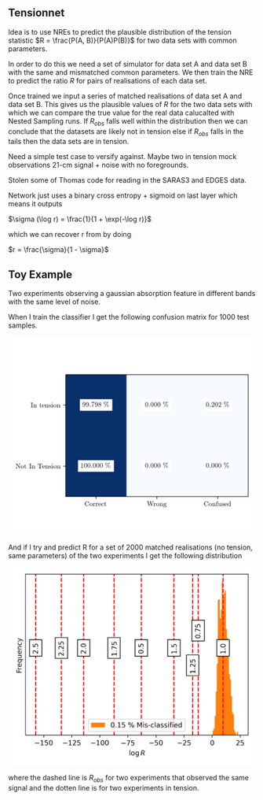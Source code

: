 Tensionnet
----------

Idea is to use NREs to predict the plausible distribution of the tension statistic $R = \frac{P(A, B)}{P(A)P(B)}$ for two data sets with common parameters.

In order to do this we need a set of simulator for data set A and data set B with the same and mismatched common parameters. We then train the NRE to predict the ratio $R$ for pairs of realisations of each data set. 

Once trained we input a series of matched realisations of data set A and data set B. This gives us the plausible values of $R$ for the two data sets with which we can compare the true value for the real data calucalted with Nested Sampling runs. If $R_{obs}$ falls well within the distribution then we can conclude that the datasets are likely not in tension else if $R_{obs}$ falls in the tails then the data sets are in tension.

Need a simple test case to versify against. Maybe two in tension mock observations 21-cm signal + noise with no foregrounds.

Stolen some of Thomas code for reading in the SARAS3 and EDGES data.

Network just uses a binary cross entropy + sigmoid on last layer which means it outputs

$\sigma (\log r) = \frac{1}{1 + \exp(-\log r)}$

which we can recover r from by doing

$r = \frac{\sigma}{1 - \sigma}$

Toy Example
-----------

Two experiments observing a gaussian absorption feature in different bands with
the same level of noise.

When I train the classifier I get the following confusion matrix for
1000 test samples.

![confusion matrix](https://github.com/htjb/tension-networks/blob/main/test_confusion_matrix.png)

And if I try and predict R for a set of 2000 matched realisations (no tension, 
same parameters) of the two experiments I get the following distribution

![R distribution](https://github.com/htjb/tension-networks/blob/main/test_r_hist.png)

where the dashed line is $R_{obs}$ for two experiments that observed the same
signal and the dotten line is for two experiments in tension.